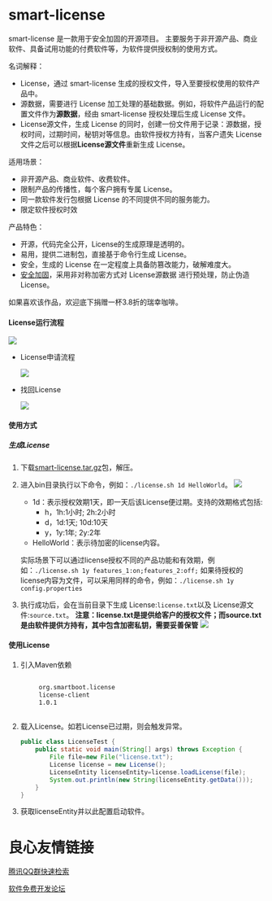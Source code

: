 # smart-license

smart-license 是一款用于安全加固的开源项目。
主要服务于非开源产品、商业软件、具备试用功能的付费软件等，为软件提供授权制的使用方式。

名词解释：

- License，通过 smart-license 生成的授权文件，导入至要授权使用的软件产品中。
- 源数据，需要进行 License 加工处理的基础数据。例如，将软件产品运行的配置文件作为**源数据**，经由 smart-license 授权处理后生成 License 文件。
- License源文件，生成 License 的同时，创建一份文件用于记录：源数据，授权时间，过期时间，秘钥对等信息。由软件授权方持有，当客户遗失 License 文件之后可以根据**License源文件**重新生成 License。

适用场景：

- 非开源产品、商业软件、收费软件。
- 限制产品的传播性，每个客户拥有专属 License。
- 同一款软件发行包根据 License 的不同提供不同的服务能力。
- 限定软件授权时效

产品特色：

- 开源，代码完全公开，License的生成原理是透明的。
- 易用，提供二进制包，直接基于命令行生成 License。
- 安全，生成的 License 在一定程度上具备防篡改能力，破解难度大。
- [安全加固](security.md)，采用非对称加密方式对 License源数据 进行预处理，防止伪造License。

如果喜欢该作品，欢迎底下捐赠一杯3.8折的瑞幸咖啡。
#### License运行流程

![](images/smart-license.png)
   
- License申请流程

    ![](images/license_apply.png)

- 找回License

    ![](images/license_forget.png)


#### 使用方式
##### 生成License
1. 下载[smart-license.tar.gz](https://gitee.com/smartboot/smart-license/attach_files)包，解压。
2. 进入bin目录执行以下命令，例如：`./license.sh 1d HelloWorld`。
![](images/demo.gif)
    - 1d：表示授权效期1天，即一天后该License便过期。支持的效期格式包括:
        - h，1h:1小时; 2h:2小时
        - d，1d:1天; 10d:10天
        - y，1y:1年; 2y:2年
    - HelloWorld：表示待加密的license内容。

    实际场景下可以通过license授权不同的产品功能和有效期，例如：`./license.sh 1y features_1:on;features_2:off;`
    如果待授权的license内容为文件，可以采用同样的命令，例如：`./license.sh 1y config.properties` 

3. 执行成功后，会在当前目录下生成 License:`license.txt`以及 License源文件:`source.txt`。
**注意：license.txt是提供给客户的授权文件；而source.txt是由软件提供方持有，其中包含加密私钥，需要妥善保管**
![](images/demo_result.png)

#### 使用License
1. 引入Maven依赖

    ```xml
    
         org.smartboot.license 
         license-client 
         1.0.1 
     
    ```
2. 载入License。如若License已过期，则会触发异常。

    ```java
    public class LicenseTest {
        public static void main(String[] args) throws Exception {
            File file=new File("license.txt");
            License license = new License();
            LicenseEntity licenseEntity=license.loadLicense(file);
            System.out.println(new String(licenseEntity.getData()));
        }
    }
    ```
3. 获取licenseEntity并以此配置启动软件。

 # 良心友情链接

[腾讯QQ群快速检索](http://u.720life.cn/s/8cf73f7c)

[软件免费开发论坛](http://u.720life.cn/s/bbb01dc0)